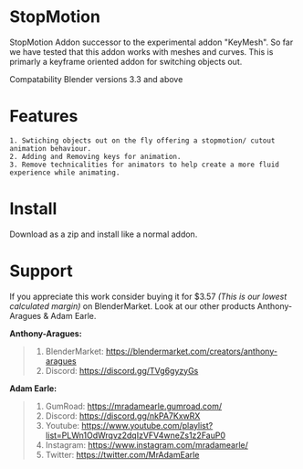 #  StopMotion
StopMotion Addon successor to the experimental addon "KeyMesh". So far we have tested that this addon works with meshes and curves.
This is primarly a keyframe oriented addon for switching objects out.

Compatability
Blender versions 3.3 and above


# Features
    1. Swtiching objects out on the fly offering a stopmotion/ cutout animation behaviour.
    2. Adding and Removing keys for animation.
    3. Remove technicalities for animators to help create a more fluid experience while animating.
    
    
# Install
Download as a zip and install like a normal addon.



# Support
If you appreciate this work consider buying it for $3.57 _(This is our lowest calculated margin)_ on BlenderMarket. Look at our other products Anthony-Aragues & Adam Earle.

**Anthony-Aragues:**
> 1. BlenderMarket: https://blendermarket.com/creators/anthony-aragues
> 2. Discord: https://discord.gg/TVg6gyzyGs

**Adam Earle:**
> 1. GumRoad: https://mradamearle.gumroad.com/
> 2. Discord: https://discord.gg/nkPA7KxwRX
> 3. Youtube: https://www.youtube.com/playlist?list=PLWn1OdWrqvz2dqIzVFV4wneZs1z2FauP0
> 4. Instagram: https://www.instagram.com/mradamearle/
> 5. Twitter: https://twitter.com/MrAdamEarle
